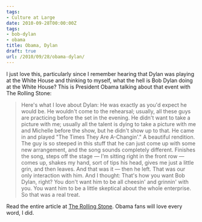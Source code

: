```yaml
---
tags:
- Culture at Large
date: 2010-09-28T00:00:00Z
tags:
- bob-dylan
- obama
title: Obama, Dylan 
draft: true
url: /2010/09/28/obama-dylan/
---
```


I just love this, particularly since I remember hearing that Dylan was playing at the White House and thinking to myself, what the hell is Bob Dylan doing at the White House? This is President Obama talking about that event with The Rolling Stone:
<blockquote>Here's what I love about Dylan: He was exactly as you'd expect he would be. He wouldn't come to the rehearsal; usually, all these guys are practicing before the set in the evening. He didn't want to take a picture with me; usually all the talent is dying to take a picture with me and Michelle before the show, but he didn't show up to that. He came in and played "The Times They Are A-Changin'." A beautiful rendition. The guy is so steeped in this stuff that he can just come up with some new arrangement, and the song sounds completely different. Finishes the song, steps off the stage — I'm sitting right in the front row — comes up, shakes my hand, sort of tips his head, gives me just a little grin, and then leaves. And that was it — then he left. That was our only interaction with him. And I thought: That's how you want Bob Dylan, right? You don't want him to be all cheesin' and grinnin' with you. You want him to be a little skeptical about the whole enterprise. So that was a real treat.</blockquote>
Read the entire article at <a href="http://www.rollingstone.com/politics/news/17390/209395?RS_show_page=0">The Rolling Stone</a>. Obama fans will love every word, I did.
